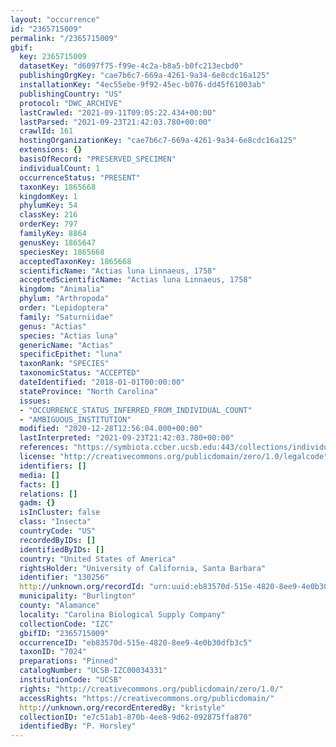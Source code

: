 ```yaml
---
layout: "occurrence"
id: "2365715009"
permalink: "/2365715009"
gbif:
  key: 2365715009
  datasetKey: "d6097f75-f99e-4c2a-b8a5-b0fc213ecbd0"
  publishingOrgKey: "cae7b6c7-669a-4261-9a34-6e8cdc16a125"
  installationKey: "4ec55ebe-9f92-45ec-b076-dd45f61003ab"
  publishingCountry: "US"
  protocol: "DWC_ARCHIVE"
  lastCrawled: "2021-09-11T09:05:22.434+00:00"
  lastParsed: "2021-09-23T21:42:03.780+00:00"
  crawlId: 161
  hostingOrganizationKey: "cae7b6c7-669a-4261-9a34-6e8cdc16a125"
  extensions: {}
  basisOfRecord: "PRESERVED_SPECIMEN"
  individualCount: 1
  occurrenceStatus: "PRESENT"
  taxonKey: 1865668
  kingdomKey: 1
  phylumKey: 54
  classKey: 216
  orderKey: 797
  familyKey: 8864
  genusKey: 1865647
  speciesKey: 1865668
  acceptedTaxonKey: 1865668
  scientificName: "Actias luna Linnaeus, 1758"
  acceptedScientificName: "Actias luna Linnaeus, 1758"
  kingdom: "Animalia"
  phylum: "Arthropoda"
  order: "Lepidoptera"
  family: "Saturniidae"
  genus: "Actias"
  species: "Actias luna"
  genericName: "Actias"
  specificEpithet: "luna"
  taxonRank: "SPECIES"
  taxonomicStatus: "ACCEPTED"
  dateIdentified: "2018-01-01T00:00:00"
  stateProvince: "North Carolina"
  issues:
  - "OCCURRENCE_STATUS_INFERRED_FROM_INDIVIDUAL_COUNT"
  - "AMBIGUOUS_INSTITUTION"
  modified: "2020-12-28T12:56:04.000+00:00"
  lastInterpreted: "2021-09-23T21:42:03.780+00:00"
  references: "https://symbiota.ccber.ucsb.edu:443/collections/individual/index.php?occid=130256"
  license: "http://creativecommons.org/publicdomain/zero/1.0/legalcode"
  identifiers: []
  media: []
  facts: []
  relations: []
  gadm: {}
  isInCluster: false
  class: "Insecta"
  countryCode: "US"
  recordedByIDs: []
  identifiedByIDs: []
  country: "United States of America"
  rightsHolder: "University of California, Santa Barbara"
  identifier: "130256"
  http://unknown.org/recordId: "urn:uuid:eb83570d-515e-4820-8ee9-4e0b30dfb3c5"
  municipality: "Burlington"
  county: "Alamance"
  locality: "Carolina Biological Supply Company"
  collectionCode: "IZC"
  gbifID: "2365715009"
  occurrenceID: "eb83570d-515e-4820-8ee9-4e0b30dfb3c5"
  taxonID: "7024"
  preparations: "Pinned"
  catalogNumber: "UCSB-IZC00034331"
  institutionCode: "UCSB"
  rights: "http://creativecommons.org/publicdomain/zero/1.0/"
  accessRights: "https://creativecommons.org/publicdomain/"
  http://unknown.org/recordEnteredBy: "kristyle"
  collectionID: "e7c51ab1-870b-4ee8-9d62-092875ffa870"
  identifiedBy: "P. Horsley"
---
```

